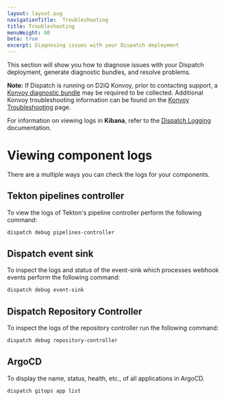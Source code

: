```yaml
---
layout: layout.pug
navigationTitle:  Troubleshooting
title: Troubleshooting
menuWeight: 80
beta: true
excerpt: Diagnosing issues with your Dispatch deployment
---
```

This section will show you how to diagnose issues with your Dispatch deployment, generate diagnostic bundles, and resolve problems.

**Note:** If Dispatch is running on D2iQ Konvoy, prior to contacting support, a [Konvoy diagnostic bundle](https://docs.d2iq.com/dkp/konvoy/latest/troubleshooting/generate-diagnostic-bundle/) may be required to be collected. Additional Konvoy troubleshooting information can be found on the [Konvoy Troubleshooting](https://docs.d2iq.com/dkp/konvoy/latest/troubleshooting/) page.

For information on viewing logs in **Kibana**, refer to the [Dispatch Logging](../operations/logging/) documentation.

# Viewing component logs

There are a multiple ways you can check the logs for your components.

## Tekton pipelines controller

To view the logs of Tekton's pipeline controller perform the following command:

```bash
dispatch debug pipelines-controller
```

## Dispatch event sink

To inspect the logs and status of the event-sink which processes webhook events perform the following command:

```bash
dispatch debug event-sink
```

## Dispatch Repository Controller

To inspect the logs of the repository controller run the following command:

```bash
dispatch debug repository-controller
```

## ArgoCD

To display the name, status, health, etc., of all applications in ArgoCD.

```bash
dispatch gitops app list
```
